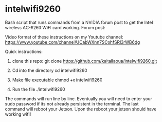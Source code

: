 # intelwifi9260
Bash script that runs commands from a NVIDIA forum post to get the Intel wireless AC-9260 WiFI card working.
Forum post: 

Video format of these instructions on my Youtube channel: https://www.youtube.com/channel/UCabWXnn7SCohfSRl3rWB6dg

Quick instructions:
1. clone this repo:
git clone https://github.com/kaitallaoua/intelwifi9260.git

2. Cd into the directory
cd intelwifi9260

3. Make file executable
chmod +x intelwifi9260

4. Run the file
./intelwifi9260

The commands will run line by line. Eventually you will need to enter your sudo password if its not already persistent in the terminal.
The last command will reboot your Jetson. Upon the reboot your jetson should have working wifi!
